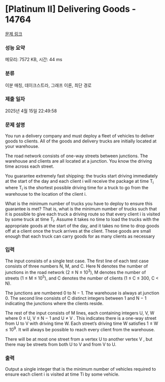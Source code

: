# [Platinum II] Delivering Goods - 14764 

[문제 링크](https://www.acmicpc.net/problem/14764) 

### 성능 요약

메모리: 7572 KB, 시간: 44 ms

### 분류

이분 매칭, 데이크스트라, 그래프 이론, 최단 경로

### 제출 일자

2025년 4월 15일 22:49:58

### 문제 설명

<p>You run a delivery company and must deploy a fleet of vehicles to deliver goods to clients. All of the goods and delivery trucks are initially located at your warehouse.</p>

<p>The road network consists of one-way streets between junctions. The warehouse and clients are all located at a junction. You know the driving time across each street.</p>

<p>You guarantee extremely fast shipping: the trucks start driving immediately at the start of the day and each client i will receive the package at time T<sub>i</sub> where T<sub>i</sub> is the shortest possible driving time for a truck to go from the warehouse to the location of the client i.</p>

<p>What is the minimum number of trucks you have to deploy to ensure this guarantee is met? That is, what is the minimum number of trucks such that it is possible to give each truck a driving route so that every client i is visited by some truck at time T<sub>i</sub>. Assume it takes no time to load the trucks with the appropriate goods at the start of the day, and it takes no time to drop goods off at a client once the truck arrives at the client. These goods are small enough that each truck can carry goods for as many clients as necessary</p>

### 입력 

 <p>The input consists of a single test case. The first line of each test case consists of three numbers N, M, and C. Here N denotes the number of junctions in the road network (2 ≤ N ≤ 10<sup>3</sup>), M denotes the number of streets (1 ≤ M ≤ 10<sup>5</sup>), and C denotes the number of clients (1 ≤ C ≤ 300, C < N).</p>

<p>The junctions are numbered 0 to N − 1. The warehouse is always at junction 0. The second line consists of C distinct integers between 1 and N − 1 indicating the junctions where the clients reside.</p>

<p>The rest of the input consists of M lines, each containing integers U, V, W where 0 ≤ U, V ≤ N − 1 and U ≠ V . This indicates there is a one-way street from U to V with driving time W. Each street’s driving time W satisfies 1 ≤ W ≤ 10<sup>9</sup>. It will always be possible to reach every client from the warehouse.</p>

<p>There will be at most one street from a vertex U to another vertex V , but there may be streets from both U to V and from V to U.</p>

### 출력 

 <p>Output a single integer that is the minimum number of vehicles required to ensure each client i is visited at time Ti by some vehicle.</p>

